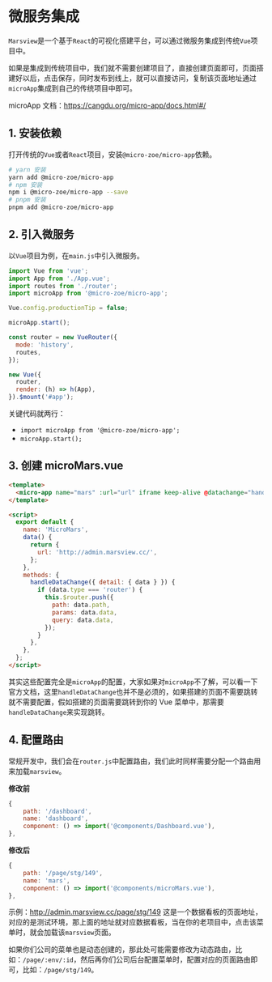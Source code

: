 # 微服务集成

`Marsview`是一个基于`React`的可视化搭建平台，可以通过微服务集成到传统`Vue`项目中。

如果是集成到传统项目中，我们就不需要创建项目了，直接创建页面即可，页面搭建好以后，点击保存，同时发布到线上，就可以直接访问，复制该页面地址通过`microApp`集成到自己的传统项目中即可。

microApp 文档：https://cangdu.org/micro-app/docs.html#/

## **1. 安装依赖**

打开传统的`Vue`或者`React`项目，安装`@micro-zoe/micro-app`依赖。

```bash
# yarn 安装
yarn add @micro-zoe/micro-app
# npm 安装
npm i @micro-zoe/micro-app --save
# pnpm 安装
pnpm add @micro-zoe/micro-app
```

## **2. 引入微服务**

以`Vue`项目为例，在`main.js`中引入微服务。

```js
import Vue from 'vue';
import App from './App.vue';
import routes from './router';
import microApp from '@micro-zoe/micro-app';

Vue.config.productionTip = false;

microApp.start();

const router = new VueRouter({
  mode: 'history',
  routes,
});

new Vue({
  router,
  render: (h) => h(App),
}).$mount('#app');
```

关键代码就两行：

- `import microApp from '@micro-zoe/micro-app';`
- `microApp.start();`

## **3. 创建 microMars.vue**

```html
<template>
  <micro-app name="mars" :url="url" iframe keep-alive @datachange="handleDataChange" />
</template>

<script>
  export default {
    name: 'MicroMars',
    data() {
      return {
        url: 'http://admin.marsview.cc/',
      };
    },
    methods: {
      handleDataChange({ detail: { data } }) {
        if (data.type === 'router') {
          this.$router.push({
            path: data.path,
            params: data.data,
            query: data.data,
          });
        }
      },
    },
  };
</script>
```

其实这些配置完全是`microApp`的配置，大家如果对`microApp`不了解，可以看一下官方文档，这里`handleDataChange`也并不是必须的，如果搭建的页面不需要跳转就不需要配置，假如搭建的页面需要跳转到你的 Vue 菜单中，那需要`handleDataChange`来实现跳转。

## **4. 配置路由**

常规开发中，我们会在`router.js`中配置路由，我们此时同样需要分配一个路由用来加载`marsview`。

**修改前**

```js
{
    path: '/dashboard',
    name: 'dashboard',
    component: () => import('@components/Dashboard.vue'),
},
```

**修改后**

```js
{
    path: '/page/stg/149',
    name: 'mars',
    component: () => import('@components/microMars.vue'),
},
```

示例：http://admin.marsview.cc/page/stg/149 这是一个数据看板的页面地址，对应的是测试环境，那上面的地址就对应数据看板，当在你的老项目中，点击该菜单时，就会加载该`marsview`页面。

如果你们公司的菜单也是动态创建的，那此处可能需要修改为动态路由，比如：`/page/:env/:id`，然后再你们公司后台配置菜单时，配置对应的页面路由即可，比如：`/page/stg/149`。
